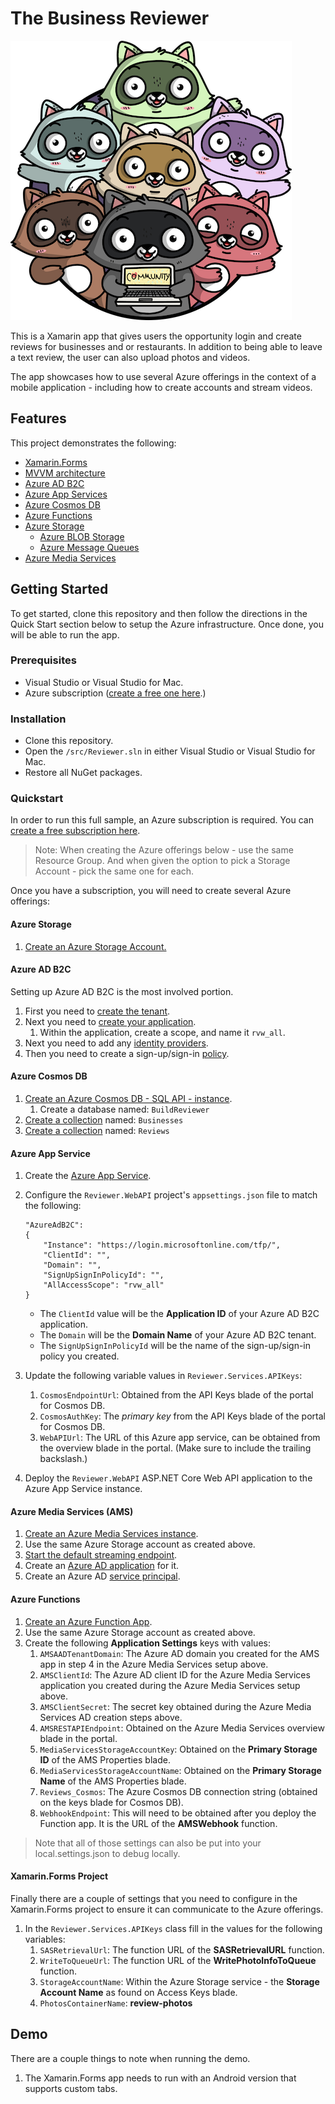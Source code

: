 # The Business Reviewer

![logo](art/ic_bitcommunity.png)

This is a Xamarin app that gives users the opportunity login and create reviews for businesses and or restaurants. In addition to being able to leave a text review, the user can also upload photos and videos.

The app showcases how to use several Azure offerings in the context of a mobile application - including how to create accounts and stream videos.

## Features

This project demonstrates the following:

* [Xamarin.Forms](https://msou.co/bh9)
* [MVVM architecture](https://msou.co/bia)
* [Azure AD B2C](https://msou.co/bib)
* [Azure App Services](https://msou.co/bic)
* [Azure Cosmos DB](https://msou.co/bid)
* [Azure Functions](https://msou.co/bie)
* [Azure Storage](https://msou.co/big)
  * [Azure BLOB Storage](https://msou.co/bif)
  * [Azure Message Queues](https://msou.co/bih)
* [Azure Media Services](https://msou.co/bii)

## Getting Started

To get started, clone this repository and then follow the directions in the Quick Start section below to setup the Azure infrastructure. Once done, you will be able to run the app.

### Prerequisites

* Visual Studio or Visual Studio for Mac.
* Azure subscription ([create a free one here](https://msou.co/bij).)

### Installation

* Clone this repository.
* Open the `/src/Reviewer.sln` in either Visual Studio or Visual Studio for Mac.
* Restore all NuGet packages.

### Quickstart

In order to run this full sample, an Azure subscription is required. You can [create a free subscription here](https://msou.co/bij).

> Note: When creating the Azure offerings below - use the same Resource Group. And when given the option to pick a Storage Account - pick the same one for each.

Once you have a subscription, you will need to create several Azure offerings:

#### Azure Storage

1. [Create an Azure Storage Account.](https://msou.co/bik)

#### Azure AD B2C

Setting up Azure AD B2C is the most involved portion.

1. First you need to [create the tenant](https://msou.co/bil).
1. Next you need to [create your application](https://msou.co/bim).
    1. Within the application, create a scope, and name it `rvw_all`.
1. Next you need to add any [identity providers](https://msou.co/bin).
1. Then you need to create a sign-up/sign-in [policy](https://msou.co/bio).

#### Azure Cosmos DB

1. [Create an Azure Cosmos DB - SQL API - instance](https://msou.co/bip).
    1. Create a database named: `BuildReviewer`
1. [Create a collection](https://msou.co/biq) named: `Businesses`
1. [Create a collection](https://msou.co/biq) named: `Reviews`

#### Azure App Service

1. Create the [Azure App Service](https://msou.co/bir).
1. Configure the `Reviewer.WebAPI` project's `appsettings.json` file to match the following:

    ```language-javascript
    "AzureAdB2C":
    {
        "Instance": "https://login.microsoftonline.com/tfp/",
        "ClientId": "",
        "Domain": "",
        "SignUpSignInPolicyId": "",
        "AllAccessScope": "rvw_all"
    }
    ```

    * The `ClientId` value will be the __Application ID__ of your Azure AD B2C application.
    * The `Domain` will be the __Domain Name__ of your Azure AD B2C tenant.
    * The `SignUpSignInPolicyId` will be the name of the sign-up/sign-in policy you created.

1. Update the following variable values in `Reviewer.Services.APIKeys`:
    1. `CosmosEndpointUrl`: Obtained from the API Keys blade of the portal for Cosmos DB.
    1. `CosmosAuthKey`: The _primary key_ from the API Keys blade of the portal for Cosmos DB.
    1. `WebAPIUrl`: The URL of this Azure app service, can be obtained from the overview blade in the portal. (Make sure to include the trailing backslash.)
1. Deploy the `Reviewer.WebAPI` ASP.NET Core Web API application to the Azure App Service instance.

#### Azure Media Services (AMS)

1. [Create an Azure Media Services instance](https://msou.co/bis).
1. Use the same Azure Storage account as created above.
1. [Start the default streaming endpoint](https://msou.co/bh3).
1. Create an [Azure AD application](https://msou.co/bh5) for it.
1. Create an Azure AD [service principal](https://msou.co/bh4).

#### Azure Functions

1. [Create an Azure Function App](https://msou.co/bit).
1. Use the same Azure Storage account as created above.
1. Create the following __Application Settings__ keys with values:
    1. `AMSAADTenantDomain`: The Azure AD domain you created for the AMS app in step 4 in the Azure Media Services setup above.
    1. `AMSClientId`: The Azure AD client ID for the Azure Media Services application you created during the Azure Media Services setup above.
    1. `AMSClientSecret`: The secret key obtained during the Azure Media Services AD creation steps above.
    1. `AMSRESTAPIEndpoint`: Obtained on the Azure Media Services overview blade in the portal.
    1. `MediaServicesStorageAccountKey`: Obtained on the __Primary Storage ID__ of the AMS Properties blade.
    1. `MediaServicesStorageAccountName`: Obtained on the __Primary Storage Name__ of the AMS Properties blade.
    1. `Reviews_Cosmos`: The Azure Cosmos DB connection string (obtained on the keys blade for Cosmos DB).
    1. `WebhookEndpoint`: This will need to be obtained after you deploy the Function app. It is the URL of the __AMSWebhook__ function.

> Note that all of those settings can also be put into your local.settings.json to debug locally.

#### Xamarin.Forms Project

Finally there are a couple of settings that you need to configure in the Xamarin.Forms project to ensure it can communicate to the Azure offerings.

1. In the `Reviewer.Services.APIKeys` class fill in the values for the following variables:
    1. `SASRetrievalUrl`: The function URL of the __SASRetrievalURL__ function.
    1. `WriteToQueueUrl`: The function URL of the __WritePhotoInfoToQueue__ function.
    1. `StorageAccountName`: Within the Azure Storage service - the __Storage Account Name__ as found on Access Keys blade.
    1. `PhotosContainerName`: __review-photos__

## Demo

There are a couple things to note when running the demo.

1. The Xamarin.Forms app needs to run with an Android version that supports custom tabs.